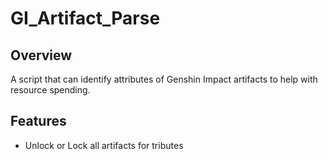 # GI_Artifact_Parse
## Overview
A script that can identify attributes of Genshin Impact artifacts to help with resource spending.
## Features
- Unlock or Lock all artifacts for tributes
